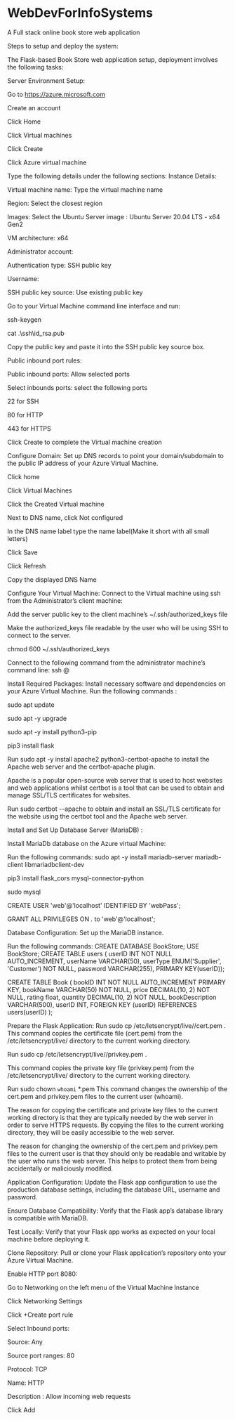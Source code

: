 # WebDevForInfoSystems
A Full stack online book store web application

Steps to setup and deploy the system:

The Flask-based Book Store web application setup, deployment involves the following tasks:

Server Environment Setup:

Go to https://azure.microsoft.com

Create an account

Click Home

Click Virtual machines

Click Create

Click Azure virtual machine

Type the following details under the following sections:
Instance Details:

Virtual machine name: Type the virtual machine name

Region: Select the closest region

Images: Select the Ubuntu Server image : Ubuntu Server 20.04 LTS - x64 Gen2

VM architecture: x64

Administrator account:

Authentication type: SSH public key

Username: <your username>

SSH public key source: Use existing public key

Go to your Virtual Machine command line interface and run:

ssh-keygen

cat .\ssh\id_rsa.pub

Copy the public key and paste it into the SSH public key source box.



Public inbound port rules:

Public inbound ports: Allow selected ports

Select inbounds ports: select the following ports

22 for SSH

80 for HTTP

443 for HTTPS

Click Create to complete the Virtual machine creation

Configure Domain:
Set up DNS records to point your domain/subdomain to the public IP address of your Azure Virtual Machine.

Click home

Click Virtual Machines

Click the Created Virtual machine

Next to DNS name, click Not configured

In the DNS name label type the name label(Make it short with all small letters)

Click Save

Click Refresh

Copy the displayed DNS Name

Configure Your Virtual Machine:
Connect to the Virtual machine using ssh from the Administrator’s client machine:

Add the server public key to the client machine’s ~/.ssh/authorized_keys file

Make the authorized_keys file readable by the user who will be using SSH to connect to the server.

chmod 600 ~/.ssh/authorized_keys

Connect to the following command from the administrator machine’s command line:
ssh <virtual machine user name>@<domain name>

Install Required Packages: Install necessary software and dependencies on your Azure Virtual Machine.
Run the following commands :

sudo apt update

sudo apt -y upgrade

sudo apt -y install python3-pip

pip3 install flask

Run sudo apt -y install apache2 python3-certbot-apache to install the Apache web server and the certbot-apache plugin.

Apache is a popular open-source web server that is used to host websites and web applications whilst certbot is a tool that can be used to obtain and manage SSL/TLS certificates for websites.

Run sudo certbot --apache to obtain and install an SSL/TLS certificate for the website using the certbot tool and the Apache web server.

Install and Set Up Database Server (MariaDB) :

Install MariaDb database on the Azure virtual Machine:

Run the following commands:
sudo apt -y install mariadb-server mariadb-client libmariadbclient-dev

pip3 install flask_cors mysql-connector-python

sudo mysql

CREATE USER 'web'@'localhost' IDENTIFIED BY 'webPass';

GRANT ALL PRIVILEGES ON *.* to 'web'@'localhost';

Database Configuration: Set up the MariaDB instance.

Run the following commands:
CREATE DATABASE BookStore;
USE BookStore;
CREATE TABLE users (
userID INT NOT NULL AUTO_INCREMENT,
userName VARCHAR(50),
userType ENUM('Supplier', 'Customer') NOT NULL,
password VARCHAR(255),
PRIMARY KEY(userID));

CREATE TABLE Book (
bookID INT NOT NULL AUTO_INCREMENT PRIMARY KEY,
bookName VARCHAR(50) NOT NULL,
price DECIMAL(10, 2) NOT NULL,
rating float,
quantity DECIMAL(10, 2) NOT NULL,
bookDescription VARCHAR(500),
userID INT,
FOREIGN KEY (userID) REFERENCES users(userID)
);

Prepare the Flask Application:
Run sudo cp /etc/letsencrypt/live/<hostname>/cert.pem .
This command copies the certificate file (cert.pem) from the /etc/letsencrypt/live/<hostname> directory to the current working directory.

Run sudo cp /etc/letsencrypt/live/<hostname>/privkey.pem .

This command copies the private key file (privkey.pem) from the /etc/letsencrypt/live/<hostname> directory to the current working directory.

Run sudo chown `whoami` *.pem
This command changes the ownership of the cert.pem and privkey.pem files to the current
user (whoami).

The reason for copying the certificate and private key files to the current working directory is that they are typically needed by the web server in order to serve HTTPS requests. By copying the files to the current working directory, they will be easily accessible to the web server.

The reason for changing the ownership of the cert.pem and privkey.pem files to the current user is that they should only be readable and writable by the user who runs the web server. This helps to protect them from being accidentally or maliciously modified.

Application Configuration: Update the Flask app configuration to use the production database settings, including the database URL, username and password.

Ensure Database Compatibility: Verify that the Flask app’s database library is compatible with MariaDB.

Test Locally: Verify that your Flask app works as expected on your local machine before deploying it.

Clone Repository: Pull or clone your Flask application’s repository onto your Azure Virtual Machine.

Enable HTTP port 8080:

Go to Networking on the left menu of the Virtual Machine Instance

Click Networking Settings

Click +Create port rule

Select Inbound ports:

Source: Any

Source port ranges: 80

Protocol: TCP

Name: HTTP

Description : Allow incoming web requests

Click Add
